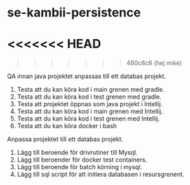 # se-kambii-persistence
<<<<<<< HEAD
=======

>>>>>>> 480c8c6 (hej mike)

QA innan java projektet anpassas till ett databas projekt.
1. Testa att du kan köra kod i main grenen med gradle.
2. Testa att du kan  köra kod i test grenen med gradle.
3. Testa att projektet öppnas som java projekt i Intellij.
4. Testa att du kan köra kod i main grenen med Intellij.
5. Testa att du kan köra kod i test grenen med Intellij.
6. Testa att du kan köra docker i bash

Anpassa projektet till ett databas projekt.

1. Lägg till beroende för drivrutiner till Mysql.
2. Lägg till beroender för docker test containers.
3. Lägg till beroende för batch körning i mysql.
4. Lägg till sql script för att initiera databasen i resursgrenent.

